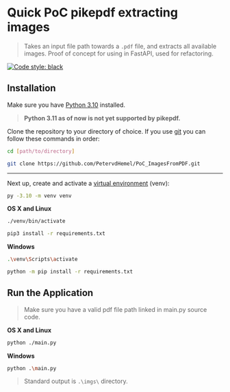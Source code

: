 # Quick PoC pikepdf extracting images

> Takes an input file path towards a `.pdf` file, and extracts all available images. Proof of concept for using in FastAPI, used for refactoring.

[![Code style: black](https://img.shields.io/badge/code%20style-black-000000.svg)](https://github.com/psf/black)

## Installation
Make sure you have [Python 3.10](https://www.python.org/downloads/) installed.

> **Python 3.11 as of now is not yet supported by pikepdf.**

Clone the repository to your directory of choice. If you use [git](https://git-scm.com/downloads) you can follow these commands in order:

```sh
cd [path/to/directory]
```

```sh
git clone https://github.com/PetervdHemel/PoC_ImagesFromPDF.git
```

---
Next up, create and activate a [virtual environment](https://docs.python.org/3/library/venv.html) (venv):

```sh
py -3.10 -m venv venv
```

**OS X and Linux**

```sh
./venv/bin/activate
```

```sh
pip3 install -r requirements.txt
```

**Windows**

```sh
.\venv\Scripts\activate
```

```sh
python -m pip install -r requirements.txt
```

## Run the Application

> Make sure you have a valid pdf file path linked in main.py source code.

**OS X and Linux**

```sh
python ./main.py
```

**Windows**

```sh
python .\main.py
```

> Standard output is `.\imgs\` directory.
